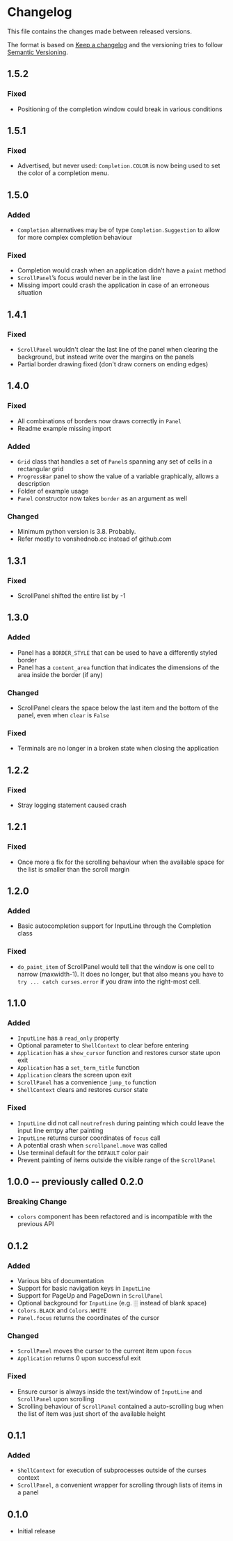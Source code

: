 # Changelog

This file contains the changes made between released versions.

The format is based on [Keep a changelog](https://keepachangelog.com/) and the versioning tries to follow
[Semantic Versioning](https://semver.org).

## 1.5.2
### Fixed
- Positioning of the completion window could break in various conditions


## 1.5.1
### Fixed
- Advertised, but never used: `Completion.COLOR` is now being used to set the color of a completion menu.


## 1.5.0
### Added
- `Completion` alternatives may be of type `Completion.Suggestion` to allow for more complex completion behaviour

### Fixed
- Completion would crash when an application didn’t have a `paint` method
- `ScrollPanel`’s focus would never be in the last line
- Missing import could crash the application in case of an erroneous situation


## 1.4.1
### Fixed
- `ScrollPanel` wouldn't clear the last line of the panel when clearing the background, but instead write over the margins on the panels
- Partial border drawing fixed (don't draw corners on ending edges)


## 1.4.0
### Fixed
- All combinations of borders now draws correctly in `Panel`
- Readme example missing import

### Added
- `Grid` class that handles a set of `Panel`s spanning any set of cells in a rectangular grid
- `ProgressBar` panel to show the value of a variable graphically, allows a description
- Folder of example usage
- `Panel` constructor now takes `border` as an argument as well

### Changed
- Minimum python version is 3.8. Probably.
- Refer mostly to vonshednob.cc instead of github.com


## 1.3.1
### Fixed
- ScrollPanel shifted the entire list by -1

## 1.3.0
### Added
- Panel has a `BORDER_STYLE` that can be used to have a differently styled border
- Panel has a `content_area` function that indicates the dimensions of the area inside the border (if any)

### Changed
- ScrollPanel clears the space below the last item and the bottom of the panel, even when `clear` is `False`

### Fixed
- Terminals are no longer in a broken state when closing the application

## 1.2.2
### Fixed
- Stray logging statement caused crash

## 1.2.1
### Fixed
- Once more a fix for the scrolling behaviour when the available space for the list is smaller than the scroll margin

## 1.2.0
### Added
- Basic autocompletion support for InputLine through the Completion class

### Fixed
- `do_paint_item` of ScrollPanel would tell that the window is one cell to narrow (maxwidth-1). It does no longer, but that also means you have to `try ... catch curses.error` if you draw into the right-most cell.

## 1.1.0
### Added
- `InputLine` has a `read_only` property
- Optional parameter to `ShellContext` to clear before entering
- `Application` has a `show_cursor` function and restores cursor state upon
  exit
- `Application` has a `set_term_title` function
- `Application` clears the screen upon exit
- `ScrollPanel` has a convenience `jump_to` function
- `ShellContext` clears and restores cursor state

### Fixed
- `InputLine` did not call `noutrefresh` during painting which could leave the
  input line emtpy after painting
- `InputLine` returns cursor coordinates of `focus` call
- A potential crash when `scrollpanel.move` was called
- Use terminal default for the `DEFAULT` color pair
- Prevent painting of items outside the visible range of the `ScrollPanel`


## 1.0.0 -- previously called 0.2.0
### Breaking Change
- `colors` component has been refactored and is incompatible with the previous API

## 0.1.2
### Added
- Various bits of documentation
- Support for basic navigation keys in `InputLine`
- Support for PageUp and PageDown in `ScrollPanel`
- Optional background for `InputLine` (e.g. ░ instead of blank space)
- `Colors.BLACK` and `Colors.WHITE`
- `Panel.focus` returns the coordinates of the cursor

### Changed
- `ScrollPanel` moves the cursor to the current item upon `focus`
- `Application` returns 0 upon successful exit

### Fixed
- Ensure cursor is always inside the text/window of `InputLine` and `ScrollPanel` upon scrolling
- Scrolling behaviour of `ScrollPanel` contained a auto-scrolling bug when the list of item was just short of the available height

## 0.1.1
### Added
- `ShellContext` for execution of subprocesses outside of the curses context
- `ScrollPanel`, a convenient wrapper for scrolling through lists of items in a panel


## 0.1.0
- Initial release

